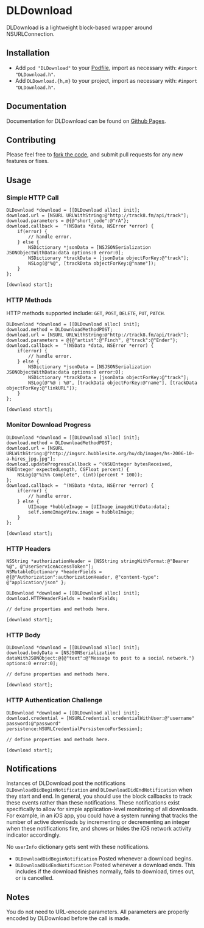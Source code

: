 # DLDownload
DLDownload is a lightweight block-based wrapper around NSURLConnection.

## Installation
* Add `pod "DLDownload"` to your [Podfile](http://cocoapods.org), import as necessary with: `#import "DLDownload.h"`.
* Add `DLDownload.{h,m}` to your project, import as necessary with: `#import "DLDownload.h"`.

## Documentation
Documentation for DLDownload can be found on [Github Pages](http://enderlabs.github.io/DLDownload/).

## Contributing
Please feel free to [fork the code](http://github.com/enderlabs/DLDownload.git), and submit pull requests for any new features or fixes.

## Usage


### Simple HTTP Call
 
    DLDownload *download = [[DLDownload alloc] init];
    download.url = [NSURL URLWithString:@"http://track8.fm/api/track"];
    download.parameters = @{@"short_code":@"rA"};
    download.callback =  ^(NSData *data, NSError *error) {
        if(error) {
            // handle error.
        } else {
            NSDictionary *jsonData = [NSJSONSerialization JSONObjectWithData:data options:0 error:0];
            NSDictionary *trackData = [jsonData objectForKey:@"track"];
            NSLog(@"%@", [trackData objectForKey:@"name"]);
        }  
    };

    [download start];


### HTTP Methods

HTTP methods supported include: `GET`, `POST`, `DELETE`, `PUT`, `PATCH`.

    DLDownload *download = [[DLDownload alloc] init];
    download.method = DLDownloadMethodPOST;
    download.url = [NSURL URLWithString:@"http://track8.fm/api/track"];
    download.parameters = @{@"artist":@"Finch", @"track":@"Ender"};
    download.callback =  ^(NSData *data, NSError *error) {
        if(error) {
            // handle error.
        } else {
            NSDictionary *jsonData = [NSJSONSerialization JSONObjectWithData:data options:0 error:0];
            NSDictionary *trackData = [jsonData objectForKey:@"track"];
            NSLog(@"%@ : %@", [trackData objectForKey:@"name"], [trackData objectForKey:@"linkURL"]);
        }
    };

    [download start];


### Monitor Download Progress

    DLDownload *download = [[DLDownload alloc] init];
    download.method = DLDownloadMethodPOST;
    download.url = [NSURL URLWithString:@"http://imgsrc.hubblesite.org/hu/db/images/hs-2006-10-a-hires_jpg.jpg"];
    download.updateProgressCallback = ^(NSUInteger bytesReceived, NSUInteger expectedLength, CGFloat percent) {
        NSLog(@"%i%% Complete", (int)(percent * 100));
    };
    download.callback =  ^(NSData *data, NSError *error) {
        if(error) {
            // handle error.
        } else {
            UIImage *hubbleImage = [UIImage imageWithData:data];
            self.someImageView.image = hubbleImage;
        }
    };

    [download start];

### HTTP Headers

    NSString *authorizationHeader = [NSString stringWithFormat:@"Bearer %@", @"UserServiceAccessToken"];
    NSMutableDictionary *headerFields = @{@"Authorization":authorizationHeader, @"content-type": @"application/json" };

    DLDownload *download = [[DLDownload alloc] init];
    download.HTTPHeaderFields = headerFields;

    // define properties and methods here.

    [download start];


### HTTP Body

    DLDownload *download = [[DLDownload alloc] init];
    download.bodyData = [NSJSONSerialization dataWithJSONObject:@{@"text":@"Message to post to a social network."} options:0 error:0];

    // define properties and methods here.

    [download start];

### HTTP Authentication Challenge

    DLDownload *download = [[DLDownload alloc] init];
    download.credential = [NSURLCredential credentialWithUser:@"username" password:@"password" persistence:NSURLCredentialPersistenceForSession];

    // define properties and methods here.

    [download start];


## Notifications
Instances of DLDownload post the notifications `DLDownloadDidBeginNotification` and `DLDownloadDidEndNotification` when they start and end. In general, you should use the block callbacks to track these events rather than these notifications. These notifications exist specifically to allow for simple application-level monitoring of all downloads. For example, in an iOS app, you could have a system running that tracks the number of active downloads by incrementing or decrementing an integer when these notifications fire, and shows or hides the iOS network activity indicator accordingly.

No `userInfo` dictionary gets sent with these notifications.

* `DLDownloadDidBeginNotification` Posted whenever a download begins.
* `DLDownloadDidEndNotification` Posted whenever a download ends. This includes if the download finishes normally, fails to download, times out, or is cancelled.

## Notes
You do not need to URL-encode parameters. All parameters are properly encoded by DLDownload before the call is made.